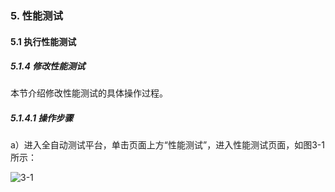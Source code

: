 ### 5. 性能测试

#### 5.1 执行性能测试

##### 5.1.4 修改性能测试

本节介绍修改性能测试的具体操作过程。

##### 5.1.4.1 操作步骤

a）进入全自动测试平台，单击页面上方“性能测试”，进入性能测试页面，如图3-1所示：

![3-1](https://www.feisuanyz.com/fstest/xncs/5.png)
